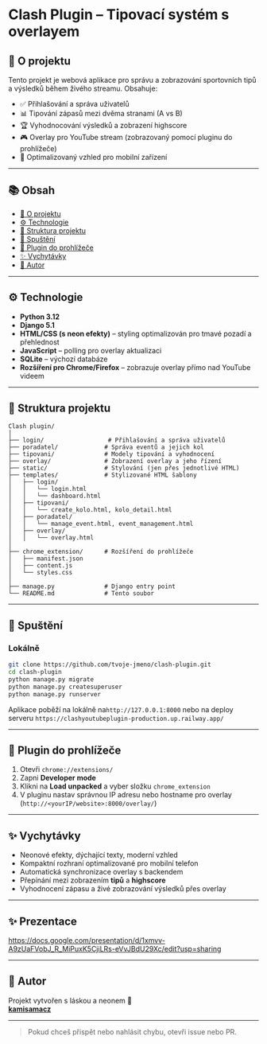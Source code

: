 
# Clash Plugin – Tipovací systém s overlayem

## 🧠 O projektu

Tento projekt je webová aplikace pro správu a zobrazování sportovních tipů a výsledků během živého streamu. Obsahuje:

- ✅ Přihlašování a správa uživatelů
- 📊 Tipování zápasů mezi dvěma stranami (A vs B)
- 🏆 Vyhodnocování výsledků a zobrazení highscore
- 🎮 Overlay pro YouTube stream (zobrazovaný pomocí pluginu do prohlížeče)
- 📱 Optimalizovaný vzhled pro mobilní zařízení

---

## 📚 Obsah

- [🧠 O projektu](#-o-projektu)
- [⚙️ Technologie](#️-technologie)
- [📁 Struktura projektu](#-struktura-projektu)
- [🚀 Spuštění](#-spuštění)
- [🧩 Plugin do prohlížeče](#-plugin-do-prohlížeče)
- [✨ Vychytávky](#-vychytávky)
- [📸 Autor](#-autor)

---

## ⚙️ Technologie

- **Python 3.12**
- **Django 5.1**
- **HTML/CSS (s neon efekty)** – styling optimalizován pro tmavé pozadí a přehlednost
- **JavaScript** – polling pro overlay aktualizaci
- **SQLite** – výchozí databáze
- **Rozšíření pro Chrome/Firefox** – zobrazuje overlay přímo nad YouTube videem

---

## 📁 Struktura projektu

```
Clash plugin/
│
├── login/                  # Přihlašování a správa uživatelů
├── poradatel/             # Správa eventů a jejich kol
├── tipovani/              # Modely tipování a vyhodnocení
├── overlay/               # Zobrazení overlay a jeho řízení
├── static/                # Stylování (jen přes jednotlivé HTML)
├── templates/             # Stylizované HTML šablony
│   ├── login/
│   │   └── login.html
│   │   └── dashboard.html
│   ├── tipovani/
│   │   └── create_kolo.html, kolo_detail.html
│   ├── poradatel/
│   │   └── manage_event.html, event_management.html
│   ├── overlay/
│   │   └── overlay.html
│
├── chrome_extension/      # Rozšíření do prohlížeče
│   ├── manifest.json
│   ├── content.js
│   └── styles.css
│
├── manage.py              # Django entry point
└── README.md              # Tento soubor
```

---

## 🚀 Spuštění

### Lokálně
```bash
git clone https://github.com/tvoje-jmeno/clash-plugin.git
cd clash-plugin
python manage.py migrate
python manage.py createsuperuser
python manage.py runserver
```

Aplikace poběží na lokálně na`http://127.0.0.1:8000` nebo na deploy serveru `https://clashyoutubeplugin-production.up.railway.app/`

---

## 🧩 Plugin do prohlížeče

1. Otevři `chrome://extensions/`
2. Zapni **Developer mode**
3. Klikni na **Load unpacked** a vyber složku `chrome_extension`
4. V pluginu nastav správnou IP adresu nebo hostname pro overlay (`http://<yourIP/website>:8000/overlay/`)

---

## ✨ Vychytávky

- Neonové efekty, dýchající texty, moderní vzhled
- Kompaktní rozhraní optimalizované pro mobilní telefon
- Automatická synchronizace overlay s backendem
- Přepínání mezi zobrazením **tipů** a **highscore**
- Vyhodnocení zápasu a živé zobrazování výsledků přes overlay

---


## ✨ Prezentace
https://docs.google.com/presentation/d/1xmvv-A9zUaFVobJ_R_MiPuxK5CjiLRs-eVvJBdU29Xc/edit?usp=sharing


---

## 📸 Autor

Projekt vytvořen s láskou a neonem 💚  
**[kamisamacz](https://instagram.com/kamisamacz)**

---

> Pokud chceš přispět nebo nahlásit chybu, otevři issue nebo PR.
